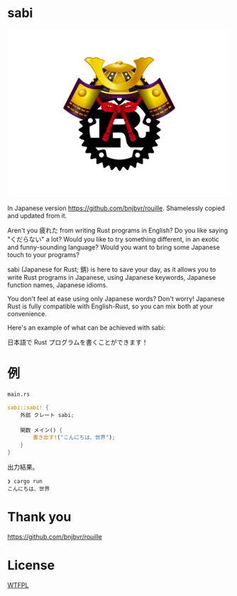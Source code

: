 # sabi

![sabi](images/logo.png)

In Japanese version https://github.com/bnjbvr/rouille. Shamelessly copied and updated from it.

Aren't you 疲れた from writing Rust programs in English? Do you like saying "くだらない" a lot? Would you like to try something different, in an exotic and funny-sounding language? Would you want to bring some Japanese touch to your programs?

sabi (Japanese for Rust; 錆) is here to save your day, as it allows you to write Rust programs in Japanese, using Japanese keywords, Japanese function names, Japanese idioms.

You don't feel at ease using only Japanese words? Don't worry! Japanese Rust is fully compatible with English-Rust, so you can mix both at your convenience.

Here's an example of what can be achieved with sabi:

日本語で Rust プログラムを書くことができます！

# 例

`main.rs`

```rust
sabi::sabi! {
    外部 クレート sabi;

    関数 メイン() {
        書き出す!("こんにちは、世界");
    }
}
```

出力結果。

```
❯ cargo run
こんにちは、世界
```

# Thank you

https://github.com/bnjbvr/rouille

# License

[WTFPL](http://www.wtfpl.net/)
